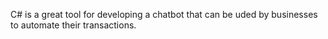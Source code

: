 C# is a great tool for developing a chatbot that can be uded by businesses to automate their transactions.
